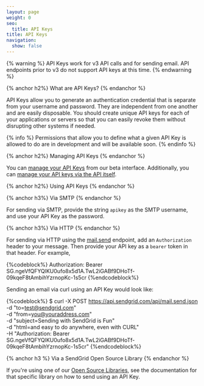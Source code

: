 ```yaml
---
layout: page
weight: 0
seo:
  title: API Keys
title: API Keys
navigation:
  show: false
---
```


{% warning %}
API Keys work for v3 API calls and for sending email. API endpoints prior to v3 do not support API keys at this time.
{% endwarning %}

{% anchor h2%}
What are API Keys?
{% endanchor %}

API Keys allow you to generate an authentication credential that is separate from your username and password. They are independent from one another and are easily disposable. You should create unique API keys for each of your applications or servers so that you can easily revoke them without disrupting other systems if needed.

{% info %}
Permissions that allow you to define what a given API Key is allowed to do are in development and will be available soon.
{% endinfo %}

{% anchor h2%}
Managing API Keys
{% endanchor %}

You can [manage your API Keys](https://sendgrid.com/beta/settings/api_keys) from our beta interface. Additionally, you can [manage your API keys via the API itself]({{root_url}}/API_Reference/Web_API_v3/API_Keys/index.html).

{% anchor h2%}
Using API Keys
{% endanchor %}

{% anchor h3%}
Via SMTP
{% endanchor %}

For sending via SMTP, provide the string `apikey` as the SMTP username, and use your API Key as the password.

{% anchor h3%}
Via HTTP
{% endanchor %}

For sending via HTTP using the [mail.send]({{root_url}}/API_Reference/Web_API/mail.html) endpoint, add an `Authorization` header to your message. Then provide your API key as a `bearer` token in that header. For example,

{%codeblock%}
Authorization: Bearer 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
{%endcodeblock%}

Sending an email via curl using an API Key would look like:

{%codeblock%}
$ curl -X POST https://api.sendgrid.com/api/mail.send.json \
     -d "to=test@sendgrid.com" \
     -d "from=you@youraddress.com" \
     -d "subject=Sending with SendGrid is Fun" \
     -d "html=and easy to do anywhere, even with CURL" \
     -H "Authorization: Bearer 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"
{%endcodeblock%}

{% anchor h3 %}
Via a SendGrid Open Source Library
{% endanchor %}

If you're using one of our [Open Source Libraries]({{root_url}}/Integrate/libraries.html), see the documentation for that specific library on how to send using an API Key.
